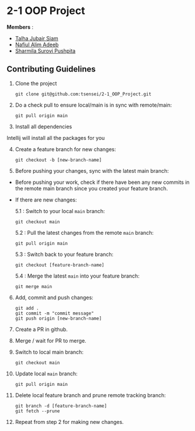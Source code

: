 # 2-1 OOP Project

**Members** :

- [Talha Jubair Siam](https://github.com/tsensei/)
- [Nafiul Alim Adeeb](https://github.com/jon0iko)
- [Sharmila Surovi Pushpita](https://github.com/Sharmila-pushpita)

## Contributing Guidelines

1. Clone the project

   ```
   git clone git@github.com:tsensei/2-1_OOP_Project.git
   ```

2. Do a check pull to ensure local/main is in sync with remote/main:

   ```
   git pull origin main
   ```

3. Install all dependencies

Intellij will install all the packages for you

4. Create a feature branch for new changes:

   ```
   git checkout -b [new-branch-name]
   ```

5. Before pushing your changes, sync with the latest main branch:

- Before pushing your work, check if there have been any new commits in the remote main branch since you created your feature branch.

- If there are new changes:

  5.1 : Switch to your local `main` branch:

  ```
  git checkout main
  ```

  5.2 : Pull the latest changes from the remote `main` branch:

  ```
  git pull origin main
  ```

  5.3 : Switch back to your feature branch:

  ```
  git checkout [feature-branch-name]
  ```

  5.4 : Merge the latest `main` into your feature branch:

  ```
  git merge main
  ```

6. Add, commit and push changes:

   ```
   git add .
   git commit -m "commit message"
   git push origin [new-branch-name]
   ```

7. Create a PR in github.

8. Merge / wait for PR to merge.

9. Switch to local main branch:

   ```
   git checkout main
   ```

10. Update local `main` branch:

    ```
    git pull origin main
    ```

11. Delete local feature branch and prune remote tracking branch:

    ```
    git branch -d [feature-branch-name]
    git fetch --prune
    ```

12. Repeat from step 2 for making new changes.
